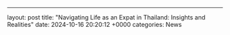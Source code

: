 ---
layout: post
title: "Navigating Life as an Expat in Thailand: Insights and Realities"
date:   2024-10-16 20:20:12 +0000
categories: News
